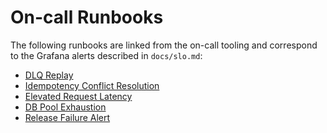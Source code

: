 # On-call Runbooks

The following runbooks are linked from the on-call tooling and correspond to the
Grafana alerts described in `docs/slo.md`:

- [DLQ Replay](../../docs/runbooks/dlq-replay.md)
- [Idempotency Conflict Resolution](../../docs/runbooks/idempotency-conflict.md)
- [Elevated Request Latency](../../docs/runbooks/high-latency.md)
- [DB Pool Exhaustion](../../docs/runbooks/db-pool-exhaustion.md)
- [Release Failure Alert](../../docs/runbooks/release-failure.md)
